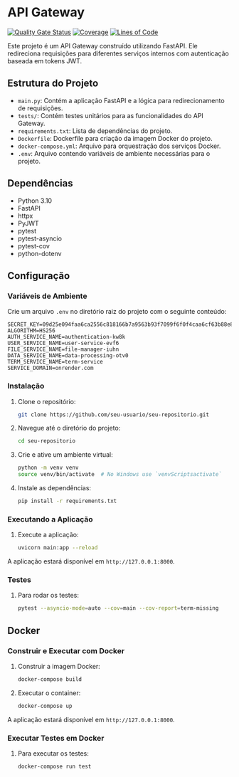 
# API Gateway
[![Quality Gate Status](https://sonarcloud.io/api/project_badges/measure?project=EPS-DataMed_gateway&metric=alert_status)](https://sonarcloud.io/summary/new_code?id=EPS-DataMed_gateway) [![Coverage](https://sonarcloud.io/api/project_badges/measure?project=EPS-DataMed_gateway&metric=coverage)](https://sonarcloud.io/summary/new_code?id=EPS-DataMed_gateway) [![Lines of Code](https://sonarcloud.io/api/project_badges/measure?project=EPS-DataMed_gateway&metric=ncloc)](https://sonarcloud.io/summary/new_code?id=EPS-DataMed_gateway)

Este projeto é um API Gateway construído utilizando FastAPI. Ele redireciona requisições para diferentes serviços internos com autenticação baseada em tokens JWT.

## Estrutura do Projeto

- `main.py`: Contém a aplicação FastAPI e a lógica para redirecionamento de requisições.
- `tests/`: Contém testes unitários para as funcionalidades do API Gateway.
- `requirements.txt`: Lista de dependências do projeto.
- `Dockerfile`: Dockerfile para criação da imagem Docker do projeto.
- `docker-compose.yml`: Arquivo para orquestração dos serviços Docker.
- `.env`: Arquivo contendo variáveis de ambiente necessárias para o projeto.

## Dependências

- Python 3.10
- FastAPI
- httpx
- PyJWT
- pytest
- pytest-asyncio
- pytest-cov
- python-dotenv

## Configuração

### Variáveis de Ambiente

Crie um arquivo `.env` no diretório raiz do projeto com o seguinte conteúdo:

```
SECRET_KEY=09d25e094faa6ca2556c818166b7a9563b93f7099f6f0f4caa6cf63b88e8d3e7
ALGORITHM=HS256
AUTH_SERVICE_NAME=authentication-kw8k
USER_SERVICE_NAME=user-service-evf6
FILE_SERVICE_NAME=file-manager-iuhn
DATA_SERVICE_NAME=data-processing-otv0
TERM_SERVICE_NAME=term-service
SERVICE_DOMAIN=onrender.com
```

### Instalação

1. Clone o repositório:
    ```bash
    git clone https://github.com/seu-usuario/seu-repositorio.git
    ```

2. Navegue até o diretório do projeto:
    ```bash
    cd seu-repositorio
    ```

3. Crie e ative um ambiente virtual:
    ```bash
    python -m venv venv
    source venv/bin/activate  # No Windows use `venvScriptsactivate`
    ```

4. Instale as dependências:
    ```bash
    pip install -r requirements.txt
    ```

### Executando a Aplicação

1. Execute a aplicação:
    ```bash
    uvicorn main:app --reload
    ```

A aplicação estará disponível em `http://127.0.0.1:8000`.

### Testes

1. Para rodar os testes:
    ```bash
    pytest --asyncio-mode=auto --cov=main --cov-report=term-missing
    ```

## Docker

### Construir e Executar com Docker

1. Construir a imagem Docker:
    ```bash
    docker-compose build
    ```

2. Executar o container:
    ```bash
    docker-compose up
    ```

A aplicação estará disponível em `http://127.0.0.1:8000`.

### Executar Testes em Docker

1. Para executar os testes:
    ```bash
    docker-compose run test
    ```
